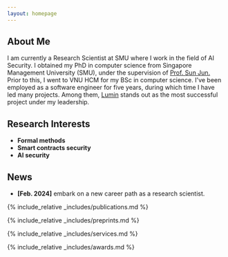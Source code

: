```yaml
---
layout: homepage
---
```


## About Me

I am currently a Research Scientist at SMU where I work in the field of AI Security. I obtained my PhD in computer science from Singapore Management University (SMU), under the supervision of [Prof. Sun Jun.](https://sunjun.site/) Prior to this, I went to VNU HCM for my BSc in computer science. I've been employed as a software engineer for five years, during which time I have led many projects. Among them, [Lumin](https://luminpdf.com/) stands out as the most successful project under my leadership.

## Research Interests

- **Formal methods**
- **Smart contracts security**
- **AI security**

## News

- **[Feb. 2024]** embark on a new career path as a research scientist. 

{% include_relative _includes/publications.md %}

{% include_relative _includes/preprints.md %}

{% include_relative _includes/services.md %}

{% include_relative _includes/awards.md %}
